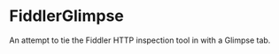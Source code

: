 FiddlerGlimpse
==============

An attempt to tie the Fiddler HTTP inspection tool in with a Glimpse tab.
